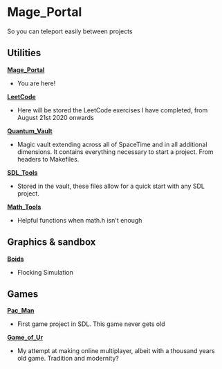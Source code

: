 # Mage_Portal
So you can teleport easily between projects

## Utilities

**[Mage_Portal][0]**
  
  - You are here!

**[LeetCode][1]**
  
  -  Here will be stored the LeetCode exercises I have completed, from August 21st 2020 onwards
    
**[Quantum_Vault][2]**
     
  - Magic vault extending across all of SpaceTime and in all additional dimensions. It contains everything necessary to start a project. From headers to Makefiles.

**[SDL_Tools][3]**

  - Stored in the vault, these files allow for a quick start with any SDL project. 

**[Math_Tools][4]**

  - Helpful functions when math.h isn't enough

## Graphics & sandbox

**[Boids][5]**

  - Flocking Simulation

## Games

**[Pac_Man][6]**

- First game project in SDL. This game never gets old

**[Game_of_Ur][7]**

  - My attempt at making online multiplayer, albeit with a thousand years old game. Tradition and modernity?

[0]: https://github.com/FlavorlessQuark/Mage_Portal
[1]: https://github.com/FlavorlessQuark/LeetCode
[2]: https://github.com/FlavorlessQuark/Quantum_Vault
[3]: https://github.com/FlavorlessQuark/SDL_Tools
[4]: https://github.com/FlavorlessQuark/Math_Tools
[5]: https://github.com/Dungeons-and-Graphics/Boids
[6]: https://github.com/Games-and-dragons/PacMan
[7]: https://github.com/Games-and-dragons/Game_of_Ur
